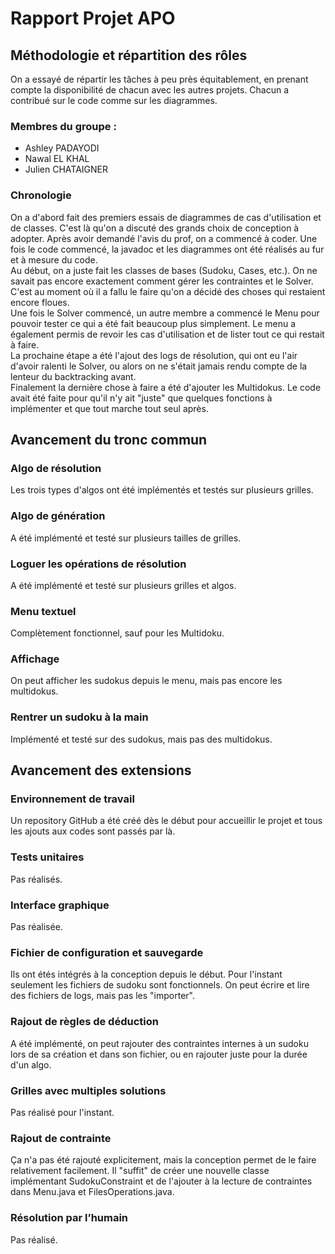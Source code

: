 # Rapport Projet APO
## Méthodologie et répartition des rôles
On a essayé de répartir les tâches à peu près équitablement,
en prenant compte la disponibilité de chacun avec les autres projets.
Chacun a contribué sur le code comme sur les diagrammes.
### Membres du groupe :
- Ashley PADAYODI
- Nawal EL KHAL
- Julien CHATAIGNER
### Chronologie
On a d'abord fait des premiers essais de diagrammes de cas d'utilisation et de classes.
C'est là qu'on a discuté des grands choix de conception à adopter.
Après avoir demandé l'avis du prof, on a commencé à coder.
Une fois le code commencé, la javadoc et les diagrammes ont été réalisés au fur et à mesure du code.  
Au début, on a juste fait les classes de bases (Sudoku, Cases, etc.).
On ne savait pas encore exactement comment gérer les contraintes et le Solver.
C'est au moment où il a fallu le faire qu'on a décidé des choses qui restaient encore floues.  
Une fois le Solver commencé, un autre membre a commencé le Menu pour pouvoir tester ce qui a été fait beaucoup plus simplement.
Le menu a également permis de revoir les cas d'utilisation et de lister tout ce qui restait à faire.  
La prochaine étape a été l'ajout des logs de résolution, qui ont eu l'air d'avoir ralenti le Solver,
ou alors on ne s'était jamais rendu compte de la lenteur du backtracking avant.  
Finalement la dernière chose à faire a été d'ajouter les Multidokus.
Le code avait été faite pour qu'il n'y ait "juste" que quelques fonctions à implémenter et que tout marche tout seul après.

## Avancement du tronc commun
### Algo de résolution
Les trois types d'algos ont été implémentés et testés sur plusieurs grilles.
### Algo de génération
A été implémenté et testé sur plusieurs tailles de grilles.
### Loguer les opérations de résolution
A été implémenté et testé sur plusieurs grilles et algos.
### Menu textuel
Complètement fonctionnel, sauf pour les Multidoku.
### Affichage
On peut afficher les sudokus depuis le menu, mais pas encore les multidokus.
### Rentrer un sudoku à la main
Implémenté et testé sur des sudokus, mais pas des multidokus.
## Avancement des extensions
### Environnement de travail
Un repository GitHub a été créé dès le début pour accueillir le projet
et tous les ajouts aux codes sont passés par là.
### Tests unitaires
Pas réalisés.
### Interface graphique
Pas réalisée.
### Fichier de configuration et sauvegarde
Ils ont étés intégrés à la conception depuis le début.
Pour l'instant seulement les fichiers de sudoku sont fonctionnels.
On peut écrire et lire des fichiers de logs, mais pas les "importer".
### Rajout de règles de déduction
A été implémenté, on peut rajouter des contraintes internes à un sudoku lors de sa création et dans son fichier,
ou en rajouter juste pour la durée d'un algo.
### Grilles avec multiples solutions
Pas réalisé pour l'instant.
### Rajout de contrainte
Ça n'a pas été rajouté explicitement, mais la conception permet de le faire relativement facilement.
Il "suffit" de créer une nouvelle classe implémentant SudokuConstraint
et de l'ajouter à la lecture de contraintes dans Menu.java et FilesOperations.java.
### Résolution par l’humain
Pas réalisé.